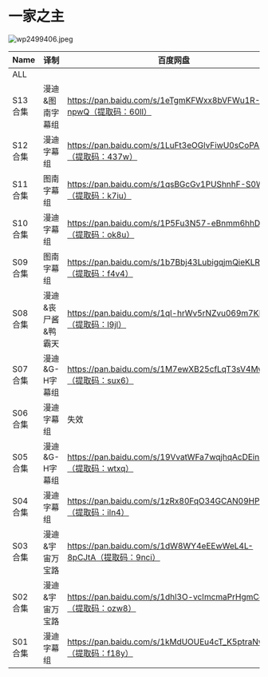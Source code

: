 # 一家之主

![wp2499406.jpeg](/banner/koth.jpeg)

| Name | 译制 | 百度网盘 | 阿里云盘 | Bilibili | MDpan |
| --- | --- | --- | --- | --- | --- |
| ALL |  |  | https://www.aliyundrive.com/s/izx2WC2FoLB |  | https://mdpan.tk/%E4%B8%80%E5%AE%B6%E4%B9%8B%E4%B8%BB |
| S13合集 | 漫迪&图南字幕组 | https://pan.baidu.com/s/1eTgmKFWxx8bVFWu1R-npwQ（提取码：60ll） | https://www.aliyundrive.com/s/tcSjk87zXah | https://www.bilibili.com/video/BV1os411J7ga |  |
| S12合集 | 漫迪字幕组 | https://pan.baidu.com/s/1LuFt3eOGlvFiwU0sCoPAKQ（提取码：437w） | https://www.aliyundrive.com/s/A8g6Vw2M4Hi | https://www.bilibili.com/video/BV1rx411876J/ |  |
| S11合集 | 图南字幕组 | https://pan.baidu.com/s/1qsBGcGv1PUShnhF-S0WfSw（提取码：k7iu） | https://www.aliyundrive.com/s/gQJtGFS8HqD | https://www.bilibili.com/video/BV1Qx411E7dx |  |
| S10合集 | 漫迪字幕组 | https://pan.baidu.com/s/1P5Fu3N57-eBnmm6hhDKr9A（提取码：ok8u） | https://www.aliyundrive.com/s/xJ2ruYf2yww | https://www.bilibili.com/video/BV19x41127pH |  |
| S09合集 | 图南字幕组 | https://pan.baidu.com/s/1b7Bbj43LubigqjmQieKLRQ（提取码：f4v4） | https://www.aliyundrive.com/s/xJ2ruYf2yww | https://www.bilibili.com/video/BV1sx411h7DJ |  |
| S08合集 | 漫迪&丧尸酱&鸭霸天 | https://pan.baidu.com/s/1ql-hrWv5rNZvu069m7KFSQ（提取码：l9jl） | https://www.aliyundrive.com/s/q8czykB2obU | https://www.bilibili.com/video/BV1Dx411r7oP |  |
| S07合集 | 漫迪&G-H字幕组 | https://pan.baidu.com/s/1M7ewXB25cfLqT3sV4Mwkuw（提取码：sux6） | https://www.aliyundrive.com/s/udSHRRAuo8e | https://www.bilibili.com/video/BV1gs411R7eu |  |
| S06合集 | 漫迪字幕组 | 失效 | https://www.aliyundrive.com/s/ckhht7BJmYz | https://www.bilibili.com/video/BV1Dx411T74p |  |
| S05合集 | 漫迪&G-H字幕组 | https://pan.baidu.com/s/19VvatWFa7wqjhqAcDEinNg（提取码：wtxq） | https://www.aliyundrive.com/s/g8JRk9HPjSr | https://www.bilibili.com/video/BV1fs41197t8 |  |
| S04合集 | 漫迪字幕组 | https://pan.baidu.com/s/1zRx80FqO34GCAN09HPlJWg（提取码：iln4） | https://www.aliyundrive.com/s/ZX1jn1u7QgX | https://www.bilibili.com/video/BV1sx411273j |  |
| S03合集 | 漫迪&宇宙万宝路 | https://pan.baidu.com/s/1dW8WY4eEEwWeL4L-8pCJtA（提取码：9nci） | https://www.aliyundrive.com/s/NqqCD342ebJ | https://www.bilibili.com/video/BV1Hx41127L4 |  |
| S02合集 | 漫迪&宇宙万宝路 | https://pan.baidu.com/s/1dhl3O-vcImcmaPrHgmCobg（提取码：ozw8） | https://www.aliyundrive.com/s/48a137Tr2v7 | https://www.bilibili.com/video/BV1ns411s7ES |  |
| S01合集 | 漫迪字幕组 | https://pan.baidu.com/s/1kMdUOUEu4cT_K5ptraNwKg（提取码：f18y） | https://www.aliyundrive.com/s/CwxfUK1vcxd | https://www.bilibili.com/video/BV1tx411P7H5/ |  |